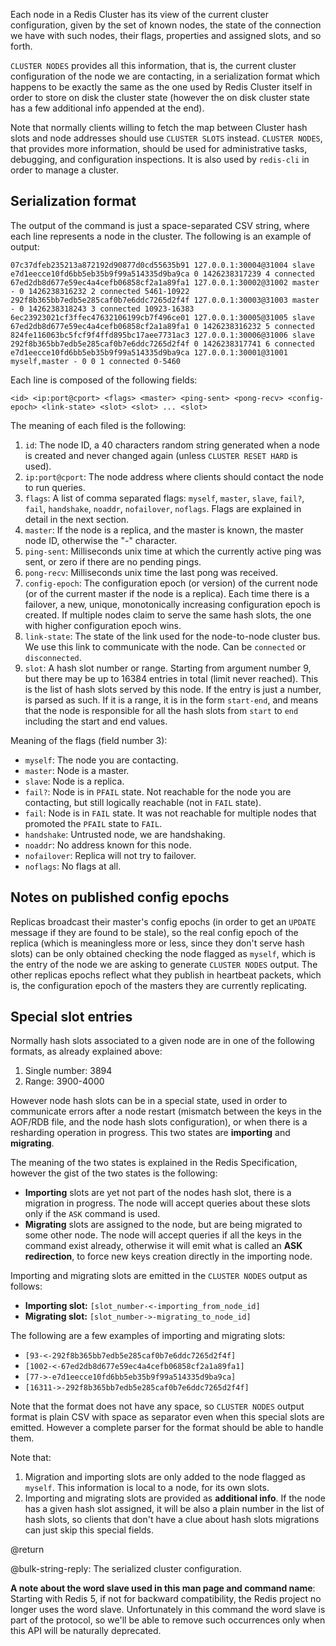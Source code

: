 Each node in a Redis Cluster has its view of the current cluster configuration,
given by the set of known nodes, the state of the connection we have with such
nodes, their flags, properties and assigned slots, and so forth.

`CLUSTER NODES` provides all this information, that is, the current cluster
configuration of the node we are contacting, in a serialization format which
happens to be exactly the same as the one used by Redis Cluster itself in order
to store on disk the cluster state (however the on disk cluster state has a few
additional info appended at the end).

Note that normally clients willing to fetch the map between Cluster hash slots
and node addresses should use `CLUSTER SLOTS` instead. `CLUSTER NODES`, that
provides more information, should be used for administrative tasks, debugging,
and configuration inspections. It is also used by `redis-cli` in order to manage
a cluster.

## Serialization format

The output of the command is just a space-separated CSV string, where each line
represents a node in the cluster. The following is an example of output:

```
07c37dfeb235213a872192d90877d0cd55635b91 127.0.0.1:30004@31004 slave e7d1eecce10fd6bb5eb35b9f99a514335d9ba9ca 0 1426238317239 4 connected
67ed2db8d677e59ec4a4cefb06858cf2a1a89fa1 127.0.0.1:30002@31002 master - 0 1426238316232 2 connected 5461-10922
292f8b365bb7edb5e285caf0b7e6ddc7265d2f4f 127.0.0.1:30003@31003 master - 0 1426238318243 3 connected 10923-16383
6ec23923021cf3ffec47632106199cb7f496ce01 127.0.0.1:30005@31005 slave 67ed2db8d677e59ec4a4cefb06858cf2a1a89fa1 0 1426238316232 5 connected
824fe116063bc5fcf9f4ffd895bc17aee7731ac3 127.0.0.1:30006@31006 slave 292f8b365bb7edb5e285caf0b7e6ddc7265d2f4f 0 1426238317741 6 connected
e7d1eecce10fd6bb5eb35b9f99a514335d9ba9ca 127.0.0.1:30001@31001 myself,master - 0 0 1 connected 0-5460
```

Each line is composed of the following fields:

```
<id> <ip:port@cport> <flags> <master> <ping-sent> <pong-recv> <config-epoch> <link-state> <slot> <slot> ... <slot>
```

The meaning of each filed is the following:

1. `id`: The node ID, a 40 characters random string generated when a node is
   created and never changed again (unless `CLUSTER RESET HARD` is used).
2. `ip:port@cport`: The node address where clients should contact the node to
   run queries.
3. `flags`: A list of comma separated flags: `myself`, `master`, `slave`,
   `fail?`, `fail`, `handshake`, `noaddr`, `nofailover`, `noflags`. Flags are
   explained in detail in the next section.
4. `master`: If the node is a replica, and the master is known, the master node
   ID, otherwise the "-" character.
5. `ping-sent`: Milliseconds unix time at which the currently active ping was
   sent, or zero if there are no pending pings.
6. `pong-recv`: Milliseconds unix time the last pong was received.
7. `config-epoch`: The configuration epoch (or version) of the current node (or
   of the current master if the node is a replica). Each time there is a
   failover, a new, unique, monotonically increasing configuration epoch is
   created. If multiple nodes claim to serve the same hash slots, the one with
   higher configuration epoch wins.
8. `link-state`: The state of the link used for the node-to-node cluster bus. We
   use this link to communicate with the node. Can be `connected` or
   `disconnected`.
9. `slot`: A hash slot number or range. Starting from argument number 9, but
   there may be up to 16384 entries in total (limit never reached). This is the
   list of hash slots served by this node. If the entry is just a number, is
   parsed as such. If it is a range, it is in the form `start-end`, and means
   that the node is responsible for all the hash slots from `start` to `end`
   including the start and end values.

Meaning of the flags (field number 3):

- `myself`: The node you are contacting.
- `master`: Node is a master.
- `slave`: Node is a replica.
- `fail?`: Node is in `PFAIL` state. Not reachable for the node you are
  contacting, but still logically reachable (not in `FAIL` state).
- `fail`: Node is in `FAIL` state. It was not reachable for multiple nodes that
  promoted the `PFAIL` state to `FAIL`.
- `handshake`: Untrusted node, we are handshaking.
- `noaddr`: No address known for this node.
- `nofailover`: Replica will not try to failover.
- `noflags`: No flags at all.

## Notes on published config epochs

Replicas broadcast their master's config epochs (in order to get an `UPDATE`
message if they are found to be stale), so the real config epoch of the replica
(which is meaningless more or less, since they don't serve hash slots) can be
only obtained checking the node flagged as `myself`, which is the entry of the
node we are asking to generate `CLUSTER NODES` output. The other replicas epochs
reflect what they publish in heartbeat packets, which is, the configuration
epoch of the masters they are currently replicating.

## Special slot entries

Normally hash slots associated to a given node are in one of the following
formats, as already explained above:

1. Single number: 3894
2. Range: 3900-4000

However node hash slots can be in a special state, used in order to communicate
errors after a node restart (mismatch between the keys in the AOF/RDB file, and
the node hash slots configuration), or when there is a resharding operation in
progress. This two states are **importing** and **migrating**.

The meaning of the two states is explained in the Redis Specification, however
the gist of the two states is the following:

- **Importing** slots are yet not part of the nodes hash slot, there is a
  migration in progress. The node will accept queries about these slots only if
  the `ASK` command is used.
- **Migrating** slots are assigned to the node, but are being migrated to some
  other node. The node will accept queries if all the keys in the command exist
  already, otherwise it will emit what is called an **ASK redirection**, to
  force new keys creation directly in the importing node.

Importing and migrating slots are emitted in the `CLUSTER NODES` output as
follows:

- **Importing slot:** `[slot_number-<-importing_from_node_id]`
- **Migrating slot:** `[slot_number->-migrating_to_node_id]`

The following are a few examples of importing and migrating slots:

- `[93-<-292f8b365bb7edb5e285caf0b7e6ddc7265d2f4f]`
- `[1002-<-67ed2db8d677e59ec4a4cefb06858cf2a1a89fa1]`
- `[77->-e7d1eecce10fd6bb5eb35b9f99a514335d9ba9ca]`
- `[16311->-292f8b365bb7edb5e285caf0b7e6ddc7265d2f4f]`

Note that the format does not have any space, so `CLUSTER NODES` output format
is plain CSV with space as separator even when this special slots are emitted.
However a complete parser for the format should be able to handle them.

Note that:

1. Migration and importing slots are only added to the node flagged as `myself`.
   This information is local to a node, for its own slots.
2. Importing and migrating slots are provided as **additional info**. If the
   node has a given hash slot assigned, it will be also a plain number in the
   list of hash slots, so clients that don't have a clue about hash slots
   migrations can just skip this special fields.

@return

@bulk-string-reply: The serialized cluster configuration.

**A note about the word slave used in this man page and command name**: Starting
with Redis 5, if not for backward compatibility, the Redis project no longer
uses the word slave. Unfortunately in this command the word slave is part of the
protocol, so we'll be able to remove such occurrences only when this API will be
naturally deprecated.
